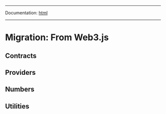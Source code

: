 -----

Documentation: [html](https://docs-beta.ethers.io/)

-----

Migration: From Web3.js
=======================

Contracts
---------

Providers
---------

Numbers
-------

Utilities
---------

